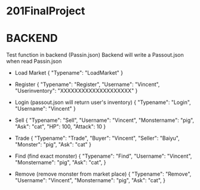 # 201FinalProject

# BACKEND
Test function in backend (Passin.json)
Backend will write a Passout.json when read Passin.json

- Load Market
{
	"Typename": "LoadMarket"
}

- Register
{
  "Typename": "Register",
  "Username": "Vincent",
  "Userinventory": "XXXXXXXXXXXXXXXXXXXX"
}

- Login (passout.json will return user's inventory)
{
  "Typename": "Login",
  "Username": "Vincent"
}

- Sell
{
  "Typename": "Sell",
  "Username": "Vincent",
  "Monstername": "pig",
  "Ask": "cat",
  "HP": 100,
  "Attack": 10
}

- Trade
{
  "Typename": "Trade",
  "Buyer": "Vincent",
  "Seller": "Baiyu",
  "Monster": "pig",
  "Ask": "cat"
}

- Find (find exact monster)
{
  "Typename": "Find",
  "Username": "Vincent",
  "Monstername": "pig",
  "Ask": "cat",
}

- Remove (remove monster from market place)
{
  "Typename": "Remove",
  "Username": "Vincent",
  "Monstername": "pig",
  "Ask": "cat",
}
